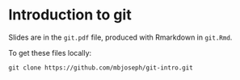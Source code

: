 # Introduction to git

Slides are in the `git.pdf` file, produced with Rmarkdown in `git.Rmd`. 

To get these files locally: 

```
git clone https://github.com/mbjoseph/git-intro.git
```

